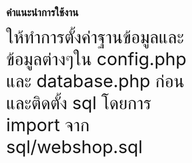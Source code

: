 <h1>คำแนะนำการใช้งาน</h1>
<font size=16px>
ให้ทำการตั้งค่าฐานข้อมูลและข้อมูลต่างๆใน config.php และ database.php ก่อน
และติดตั้ง sql โดยการ import จาก sql/webshop.sql
</font>
